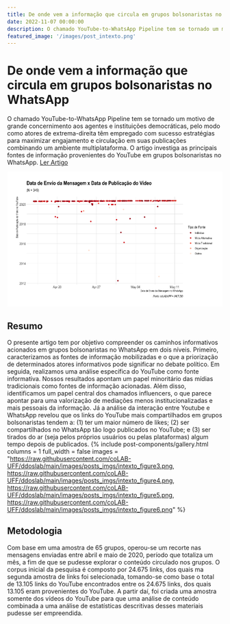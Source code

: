 ```yaml
---
title: De onde vem a informação que circula em grupos bolsonaristas no WhatsApp
date: 2022-11-07 00:00:00
description: O chamado YouTube-to-WhatsApp Pipeline tem se tornado um motivo de grande concernimento aos agentes e instituições democráticas, pelo modo como atores de extrema-direita têm empregado com sucesso estratégias para maximizar engajamento e circulação em suas publicações combinando um ambiente multiplataforma. O artigo investiga as principais fontes de informação provenientes do YouTube em grupos bolsonaristas no WhatsApp.
featured_image: '/images/post_intexto.png'
---
```


# De onde vem a informação que circula em grupos bolsonaristas no WhatsApp

O chamado YouTube-to-WhatsApp Pipeline tem se tornado um motivo de grande concernimento aos agentes e instituições democráticas, pelo modo como atores de extrema-direita têm empregado com sucesso estratégias para maximizar engajamento e circulação em suas publicações combinando um ambiente multiplataforma. O artigo investiga as principais fontes de informação provenientes do YouTube em grupos bolsonaristas no WhatsApp.
<a href="https://doi.org/10.19132/1807-8583202253.123603" class="button--fill">Ler Artigo</a>

![](https://raw.githubusercontent.com/coLAB-UFF/ddoslab/main/images/posts_imgs/intexto_figure2.png)

## Resumo

O presente artigo tem por objetivo compreender os caminhos informativos acionados em grupos bolsonaristas no WhatsApp em dois níveis. Primeiro, caracterizamos as fontes de informação mobilizadas e o que a priorização de determinados atores informativos pode significar no debate político. Em seguida, realizamos uma análise específica do YouTube como fonte informativa. Nossos resultados apontam um papel minoritário das mídias tradicionais como fontes de informação acionadas. Além disso, identificamos um papel central dos chamados influencers, o que parece apontar para uma valorização de mediações menos institucionalizadas e mais pessoais da informação. Já a análise da interação entre Youtube e WhatsApp revelou que os links do YouTube mais compartilhados em grupos bolsonaristas tendem a: (1) ter um maior número de likes; (2) ser compartilhados no WhatsApp tão logo publicados no YouTube; e (3) ser tirados do ar (seja pelos próprios usuários ou pelas plataformas) algum tempo depois de publicados.
{% include post-components/gallery.html
	columns = 1
	full_width = false
	images = "https://raw.githubusercontent.com/coLAB-UFF/ddoslab/main/images/posts_imgs/intexto_figure3.png, https://raw.githubusercontent.com/coLAB-UFF/ddoslab/main/images/posts_imgs/intexto_figure4.png, https://raw.githubusercontent.com/coLAB-UFF/ddoslab/main/images/posts_imgs/intexto_figure5.png, https://raw.githubusercontent.com/coLAB-UFF/ddoslab/main/images/posts_imgs/intexto_figure6.png"
%}

## Metodologia

Com  base  em  uma  amostra  de  65  grupos,  operou-se  um  recorte  nas  mensagens enviadas  entre  abril  e  maio  de  2020,  período  que totaliza  um  mês,  a  fim  de  que  se  pudesse explorar  o  conteúdo  circulado  nos  grupos. O corpus inicial da pesquisa é composto por 24.675 links, dos quais ma  segunda  amostra  de  links  foi  selecionada, tomando-se como base o total de 13.105 links do YouTube encontrados entre os 24.675 links, dos quais 13.105 eram provenientes do YouTube. A partir daí, foi criada uma amostra somente dos vídeos do YouTube para que uma análise de conteúdo combinada a uma análise de estatísticas descritivas desses materiais pudesse ser empreendida.
